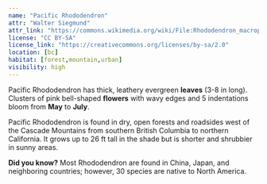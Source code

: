 ```yaml
---
name: "Pacific Rhododendron"
attr: "Walter Siegmund"
attr_link: "https://commons.wikimedia.org/wiki/File:Rhododendron_macrophyllum_4861.JPG"
license: "CC BY-SA"
license_link: "https://creativecommons.org/licenses/by-sa/2.0"
location: [bc]
habitat: [forest,mountain,urban]
visibility: high
---
```

Pacific Rhododendron has thick, leathery evergreen **leaves** (3-8 in long). Clusters of pink bell-shaped **flowers** with wavy edges and 5 indentations bloom from **May** to **July**.

Pacific Rhododendron is found in dry, open forests and roadsides west of the Cascade Mountains from southern British Columbia to northern California. It grows up to 26 ft tall in the shade but is shorter and shrubbier in sunny areas.

**Did you know?** Most Rhododendron are found in China, Japan, and neighboring countries; however, 30 species are native to North America.
